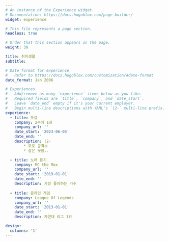 ```yaml
---
# An instance of the Experience widget.
# Documentation: https://docs.hugoblox.com/page-builder/
widget: experience

# This file represents a page section.
headless: true

# Order that this section appears on the page.
weight: 30

title: 취미생활
subtitle:

# Date format for experience
#   Refer to https://docs.hugoblox.com/customization/#date-format
date_format: Jan 2006

# Experiences.
#   Add/remove as many `experience` items below as you like.
#   Required fields are `title`, `company`, and `date_start`.
#   Leave `date_end` empty if it's your current employer.
#   Begin multi-line descriptions with YAML's `|2-` multi-line prefix.
experience:
  - title: 풋살
    company: 2주에 1회
    company_url: ''
    date_start: '2023-06-05'
    date_end: ''
    description: |2-
        * 주로 공격수
        * 잘은 못함..

  - title: 노래 듣기
    company: MC the Max
    company_url: ''
    date_start: '2019-01-01'
    date_end: ''
    description: 가장 좋아하는 가수
  
  - title: 온라인 게임
    company: League Of Legends
    company_url: ''
    date_start: '2013-01-01'
    date_end: ''
    description: 자연대 리그 1위

design:
  columns: '1'
---
```

